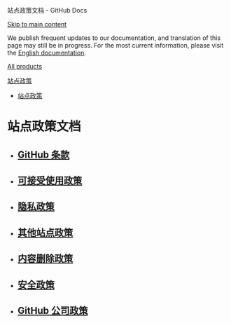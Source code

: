 站点政策文档 - GitHub Docs

[Skip to main content](#main-content)

We publish frequent updates to our documentation, and translation of this page may still be in progress. For the most current information, please visit the [English documentation](/en).

[All products](/zh)

[站点政策](/zh/site-policy)

* [站点政策](/zh/site-policy)

站点政策文档
==========

* [GitHub 条款](/zh/site-policy/github-terms)
  ----------

* [可接受使用政策](/zh/site-policy/acceptable-use-policies)
  ----------

* [隐私政策](/zh/site-policy/privacy-policies)
  ----------

* [其他站点政策](/zh/site-policy/other-site-policies)
  ----------

* [内容删除政策](/zh/site-policy/content-removal-policies)
  ----------

* [安全政策](/zh/site-policy/security-policies)
  ----------

* [GitHub 公司政策](/zh/site-policy/github-company-policies)
  ----------
